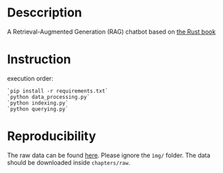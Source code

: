 # Desccription

A Retrieval-Augmented Generation (RAG) chatbot based on [the Rust book](https://github.com/rust-lang/book)

# Instruction

execution order:

    `pip install -r requirements.txt`
    `python data_processing.py`
    `python indexing.py`
    `python querying.py`

# Reproducibility
The raw data can be found [here](https://github.com/rust-lang/book/tree/main/src). Please ignore the `ìmg/` folder. The data should be downloaded inside `chapters/raw`.


